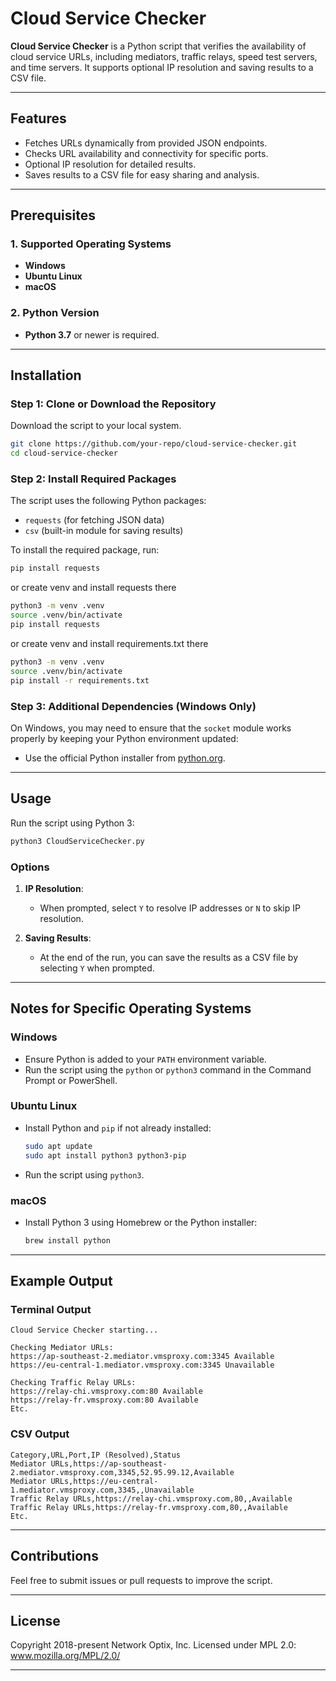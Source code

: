 # Cloud Service Checker

**Cloud Service Checker** is a Python script that verifies the availability of cloud service URLs, including mediators, traffic relays, speed test servers, and time servers. It supports optional IP resolution and saving results to a CSV file.

---

## Features

- Fetches URLs dynamically from provided JSON endpoints.
- Checks URL availability and connectivity for specific ports.
- Optional IP resolution for detailed results.
- Saves results to a CSV file for easy sharing and analysis.

---

## Prerequisites

### 1. Supported Operating Systems
- **Windows**
- **Ubuntu Linux**
- **macOS**

### 2. Python Version
- **Python 3.7** or newer is required.

---

## Installation

### Step 1: Clone or Download the Repository
Download the script to your local system.

```bash
git clone https://github.com/your-repo/cloud-service-checker.git
cd cloud-service-checker
```

### Step 2: Install Required Packages
The script uses the following Python packages:
- `requests` (for fetching JSON data)
- `csv` (built-in module for saving results)

To install the required package, run:
```bash
pip install requests
```

or create venv and install requests there
```bash
python3 -m venv .venv
source .venv/bin/activate
pip install requests
```

or create venv and install requirements.txt there
```bash
python3 -m venv .venv
source .venv/bin/activate
pip install -r requirements.txt
```

### Step 3: Additional Dependencies (Windows Only)
On Windows, you may need to ensure that the `socket` module works properly by keeping your Python environment updated:
- Use the official Python installer from [python.org](https://www.python.org/downloads/).

---

## Usage

Run the script using Python 3:

```bash
python3 CloudServiceChecker.py
```

### Options
1. **IP Resolution**:
   - When prompted, select `Y` to resolve IP addresses or `N` to skip IP resolution.

2. **Saving Results**:
   - At the end of the run, you can save the results as a CSV file by selecting `Y` when prompted.

---

## Notes for Specific Operating Systems

### **Windows**
- Ensure Python is added to your `PATH` environment variable.
- Run the script using the `python` or `python3` command in the Command Prompt or PowerShell.

### **Ubuntu Linux**
- Install Python and `pip` if not already installed:
  ```bash
  sudo apt update
  sudo apt install python3 python3-pip
  ```
- Run the script using `python3`.

### **macOS**
- Install Python 3 using Homebrew or the Python installer:
  ```bash
  brew install python
  ```

---

## Example Output

### Terminal Output
```plaintext
Cloud Service Checker starting...

Checking Mediator URLs:
https://ap-southeast-2.mediator.vmsproxy.com:3345 Available
https://eu-central-1.mediator.vmsproxy.com:3345 Unavailable

Checking Traffic Relay URLs:
https://relay-chi.vmsproxy.com:80 Available
https://relay-fr.vmsproxy.com:80 Available
Etc.
```

### CSV Output
```csv
Category,URL,Port,IP (Resolved),Status
Mediator URLs,https://ap-southeast-2.mediator.vmsproxy.com,3345,52.95.99.12,Available
Mediator URLs,https://eu-central-1.mediator.vmsproxy.com,3345,,Unavailable
Traffic Relay URLs,https://relay-chi.vmsproxy.com,80,,Available
Traffic Relay URLs,https://relay-fr.vmsproxy.com,80,,Available
Etc.
```

---

## Contributions
Feel free to submit issues or pull requests to improve the script.

---

## License
Copyright 2018-present Network Optix, Inc. Licensed under MPL 2.0: www.mozilla.org/MPL/2.0/

---


